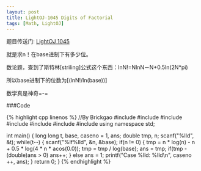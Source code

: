```yaml
---
layout: post
title: LightOJ-1045 Digits of Factorial
tags: [Math, LightOJ]
---
```


题目传送门: <a href = "http://lightoj.com/volume_showproblem.php?problem=1045" >LightOJ 1045</a>

就是求n！在base进制下有多少位。

数论题，查到了斯特林[striling]公式这个东西：lnN!=NlnN－N+0.5ln(2N*pi)

所以base进制下的位数为[(lnN!/ln(base))]

数学真是神奇=-=

###Code

{% highlight cpp linenos %}
//By Brickgao
#include <iostream>
#include <cstdio>
#include <cstring>
#include <cmath>
#include <cstdlib>
#include <algorithm>
#include <vector>
using namespace std;

int main()
{
    long long t, base, caseno = 1, ans;
    double tmp, n;
    scanf("%lld", &t);
    while(t--)
    {
        scanf("%lf%lld", &n, &base);
        if(n != 0)
        {
            tmp = n * log(n) - n + 0.5 * log(4 * n * acos(0.0));
            tmp = tmp / log(base);
            ans = tmp;
            if(tmp - (double)ans > 0) ans++;
        }
        else
            ans = 1;
        printf("Case %lld: %lld\n", caseno ++, ans);
    }
    return 0;
}
{% endhighlight %}
